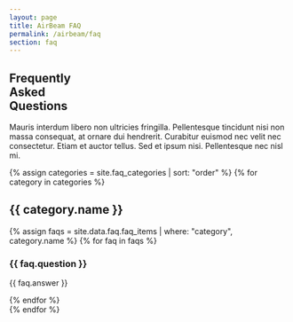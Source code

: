 ```yaml
---
layout: page
title: AirBeam FAQ
permalink: /airbeam/faq
section: faq
---
```


<section class="panel panel--faq-intro u--bg-green">
  <div class="split--50 split--paddding-right">
    <h1 class="heading heading--large">
      Frequently
      <br />
      Asked
      <br />
      Questions
    </h1>
  </div>

  <div class="split--50">
    <p class="heading heading--small">
      Mauris interdum libero non ultricies fringilla. Pellentesque tincidunt nisi non massa consequat, at ornare dui hendrerit. Curabitur euismod nec velit nec consectetur. Etiam et auctor tellus. Sed et ipsum nisi. Pellentesque nec nisl mi.
    </p>
  </div>
</section>

<section class="panel faq">
  {% assign categories = site.faq_categories | sort: "order" %}
  {% for category in categories %}
    <div class="faq__category js--faq-section">
      <h2 class="heading heading--capitilized faq__category-name js--faq-heading">{{ category.name }}</h2>
      {% assign faqs = site.data.faq.faq_items | where: "category", category.name %}
      {% for faq in faqs %}
        <h3 class="heading heading--small faq__question">{{ faq.question }}</h3>
        <p class="p--body">
          {{ faq.answer }}
        </p>
      {% endfor %}
    </div>
  {% endfor %}
</section>

<script defer type="text/javascript" src="/assets/js/faq.js"></script>
